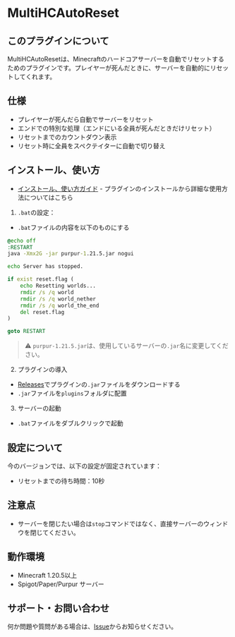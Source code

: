 # MultiHCAutoReset

## このプラグインについて
MultiHCAutoResetは、Minecraftのハードコアサーバーを自動でリセットするためのプラグインです。プレイヤーが死んだときに、サーバーを自動的にリセットしてくれます。

## 仕様
- プレイヤーが死んだら自動でサーバーをリセット
- エンドでの特別な処理（エンドにいる全員が死んだときだけリセット）
- リセットまでのカウントダウン表示
- リセット時に全員をスペクテイターに自動で切り替え

## インストール、使い方

- [インストール、使い方ガイド](docs/GUIDE.md) - プラグインのインストールから詳細な使用方法についてはこちら
1. `.bat`の設定：

- `.bat`ファイルの内容を以下のものにする

```bat
@echo off
:RESTART
java -Xmx2G -jar purpur-1.21.5.jar nogui

echo Server has stopped.

if exist reset.flag (
    echo Resetting worlds...
    rmdir /s /q world
    rmdir /s /q world_nether
    rmdir /s /q world_the_end
    del reset.flag
)

goto RESTART
```

> ⚠️ `purpur-1.21.5.jar`は、使用しているサーバーの`.jar`名に変更してください。

2. プラグインの導入

- [Releases](https://github.com/Noah4038/MultiHCAutoResetPlugin/releases)でプラグインの`.jar`ファイルをダウンロードする
- `.jar`ファイルを`plugins`フォルダに配置

3. サーバーの起動
- `.bat`ファイルをダブルクリックで起動

## 設定について
今のバージョンでは、以下の設定が固定されています：
- リセットまでの待ち時間：10秒

## 注意点
- サーバーを閉じたい場合は`stop`コマンドではなく、直接サーバーのウィンドウを閉じてください。

## 動作環境
- Minecraft 1.20.5以上
- Spigot/Paper/Purpur サーバー


## サポート・お問い合わせ
何か問題や質問がある場合は、[Issue](https://github.com/Noah4038/MultiHCAutoResetPlugin/issues)からお知らせください。 
